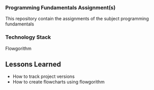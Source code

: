 
### Programming Fundamentals Assignment(s)

This repository contain the assignments of the subject programming fundamentals


### Technology Stack

Flowgorithm



## Lessons Learned

* How to track project versions
* How to create flowcharts using flowgorithm


